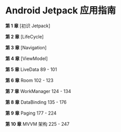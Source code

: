# Android Jetpack 应用指南

**第 1 章** [初识 Jetpack]

**第 2 章** [LifeCycle]

**第 3 章** [Navigation]

**第 4 章** [ViewModel]

**第 5 章** LiveData 89 - 101

**第 6 章** Room 102 - 123

**第 7 章** WorkManager 124 - 134

**第 8 章** DataBinding 135 - 176

**第 9 章** Paging 177 - 224

**第 10 章** MVVM 架构 225 - 247











